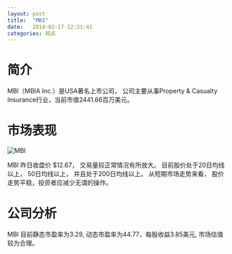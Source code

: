 ```yaml
---
layout: post
title:  "MBI"
date:   2014-02-17 12:21:41
categories: 观点
---
```


# 简介
MBI（MBIA Inc.）是USA著名上市公司，
公司主要从事Property & Casualty Insurance行业，当前市值2441.66百万美元。

# 市场表现

![MBI](http://finviz.com/chart.ashx?t=MBI&ty=c&ta=1&p=d&s=l)

MBI 昨日收盘价 $12.67，
交易量较正常情况有所放大。
目前股价处于20日均线以上，
50日均线以上，
并且处于200日均线以上。
从短期市场走势来看，
股价走势平稳，投资者应减少无谓的操作。

# 公司分析
MBI 目前静态市盈率为3.29, 动态市盈率为44.77，每股收益3.85美元,
市场估值较为合理。

